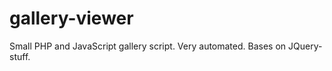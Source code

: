 gallery-viewer
==============

Small PHP and JavaScript gallery script. Very automated. Bases on JQuery-stuff.
